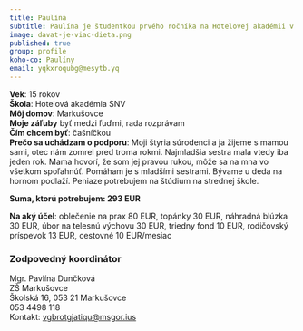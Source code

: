 ```yaml
---
title: Paulína
subtitle: Paulína je študentkou prvého ročníka na Hotelovej akadémii v Spišskej Novej Vsi.  
image: davat-je-viac-dieta.png
published: true
group: profile
koho-co: Paulíny
email: yqkxroqubg@mesytb.yq
---
```

**Vek**: 15 rokov  
**Škola**: Hotelová akadémia SNV  
**Môj domov**: Markušovce  
**Moje záľuby**  byť medzi ľuďmi, rada rozprávam           
**Čím chcem byť**: čašníčkou           
**Prečo sa uchádzam o podporu**: Moji štyria súrodenci a ja žijeme s mamou sami, otec nám zomrel pred troma rokmi. Najmladšia sestra mala vtedy iba jeden rok. Mama hovorí, že som jej pravou rukou, môže sa na mna vo všetkom spoľahnúť. Pomáham je s mladšími sestrami. Bývame u deda na hornom podlaží. Peniaze potrebujem na štúdium na strednej škole.


**Suma, ktorú potrebujem: 293 EUR** 

**Na aký účel**: oblečenie na prax 80 EUR, topánky 30 EUR, náhradná blúzka 30 EUR, úbor na telesnú výchovu 30 EUR, triedny fond 10 EUR, rodičovský príspevok  13 EUR, cestovné 10 EUR/mesiac

### Zodpovedný koordinátor

Mgr. Pavlína Dunčková          
ZŠ Markušovce           
Školská 16, 053 21 Markušovce            
053 4498 118        
Kontakt: <vgbrotgjatiqu@msgor.ius>    

